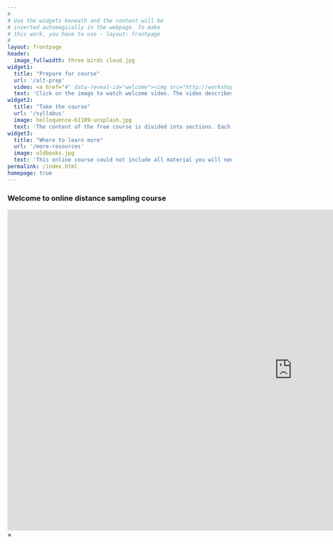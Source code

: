 ```yaml
---
#
# Use the widgets beneath and the content will be
# inserted automagically in the webpage. To make
# this work, you have to use › layout: frontpage
#
layout: frontpage
header:
  image_fullwidth: three birds cloud.jpg
widget1:
  title: "Prepare for course"
  url: '/alt-prep'
  video: <a href="#" data-reveal-id="welcome"><img src="http://workshops.distancesampling.org/online-course/images/beach-sunrise-tube.jpg"></a>
  text: 'Click on the image to watch welcome video. The video describes what we hope you can achieve by taking this free course. The course is a mix of lectures, exercises and computer practicals providing an introduction to distance sampling.  <em>Note: videos currently do not work well with Microsoft Edge browser.  Please use a browser different to Edge.</em> <p>Click on <em>more</em> below to explore resources that will help you prepare to take the course.'
widget2:
  title: "Take the course"
  url: '/syllabus'
  image: helloquence-61189-unsplash.jpg
  text: 'The content of the free course is divided into sections. Each section focuses upon an aspect of distance sampling and can be completed in several hours. <p>Click on <em>more</em> below to go to the course outline and begin your studies.'
widget3:
  title: "Where to learn more"
  url: '/more-resources'
  image: oldbooks.jpg
  text: 'This online course could not include all material you will need to be proficient at designing, conducting and analysing a distance sampling survey.  Click on <em>more</em> below to find additional resources.'
permalink: /index.html
homepage: true
---
```


<div id="welcome" class="reveal-modal large" data-reveal="" aria-labelledby="modalTitle">
<h3 id="modalTitle">Welcome to online distance sampling course</h3>
<div class="flex-video widescreen" style="display: block;">
	<iframe width="1280" height="720" src="https://www.youtube.com/embed/RyBEgUzhGpk?vq=hd720&amp;rel=0&amp;showinfo=0" frameborder="0" allowfullscreen></iframe>
</div>
<a class="close-reveal-modal">&#215;</a>